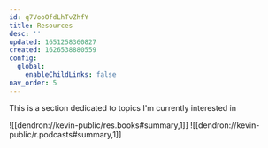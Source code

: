```yaml
---
id: q7VooOfdLhTvZhfY
title: Resources
desc: ''
updated: 1651258360827
created: 1626538880559
config:
  global:
    enableChildLinks: false
nav_order: 5
---
```



This is a section dedicated to topics I'm currently interested in

<!-- - [[Anecdotes|dendron://kevin-public/r.anecdotes]]
- [[Food|dendron://kevin-public/r.food]]
- [[Glucose|dendron://kevin-public/r.glucose]]
- [[Startup|dendron://kevin-public/r.startup]]
- [[dendron://kevin-public/r.seo]]
- [[Thing|dendron://kevin-public/r.thing]]
- [[dendron://kevin-public/r.seo]] -->

![[dendron://kevin-public/res.books#summary,1]]
![[dendron://kevin-public/r.podcasts#summary,1]]
